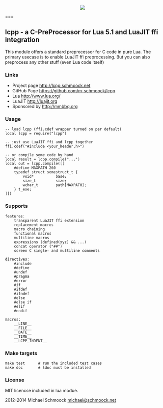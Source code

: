 <p align="center"><a href="http://lua.org"><img src="http://lcpp.schmoock.net/lua-logo-lcpp.png"></a></p>
===

## lcpp - a C-PreProcessor for Lua 5.1 and LuaJIT ffi integration 

This module offers a standard preprocessor for C code in pure Lua. 
The primary usecase is to enable LuaJIT ffi preprocessing.
But you can also preprocess any other stuff (even Lua code itself)
    
### Links
 * Project page   http://lcpp.schmoock.net
 * GitHub Page    https://github.com/m-schmoock/lcpp
 * Lua            http://www.lua.org/
 * LuaJIT         http://luajit.org
 * Sponsored by   http://mmbbq.org

### Usage
    -- load lcpp (ffi.cdef wrapper turned on per default)
    local lcpp = require("lcpp")
        
    -- just use LuaJIT ffi and lcpp together
    ffi.cdef("#include <your_header.h>")

    -- or compile some code by hand
    local result = lcpp.compile("...")
    local out = lcpp.compile([[
        #define MAXPATH 260
        typedef struct somestruct_t {
            void*          base;
            size_t         size;
            wchar_t        path[MAXPATH];
        } t_exe;
    ]])
    
### Supports

    features:
        transparent LuaJIT ffi extension
        replacement macros
        macro chaining
        functional macros
        multiline macros
        expressions (defined(xyz) && ...)
        concat operator ("##")
        screen C single- and multiline comments
        
    directives:
        #include
        #define
        #undef
        #pragma
        #error
        #if 
        #ifdef 
        #ifndef
        #else 
        #else if 
        #elif 
        #endif
        
    macros:
        __LINE__
        __FILE__
        __DATE__
        __TIME__
        __LCPP_INDENT__

### Make targets
    make test      # run the included test cases
    make doc       # ldoc must be installed

### License
MIT licencse included in lua modue.

2012-2014 Michael Schmoock <michael@schmoock.net>
